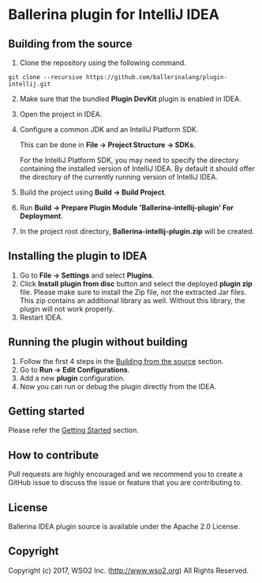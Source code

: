 # Ballerina plugin for IntelliJ IDEA

## Building from the source

1. Clone the repository using the following command.
```
git clone --recursive https://github.com/ballerinalang/plugin-intellij.git
```
2. Make sure that the bundled **Plugin DevKit** plugin is enabled in IDEA.
3. Open the project in IDEA.
4. Configure a common JDK and an IntelliJ Platform SDK. 

   This can be done in **File -> Project Structure -> SDKs**.

   For the IntelliJ Platform SDK, you may need to specify the directory containing the installed version of IntelliJ IDEA. By default it should offer the directory of the currently running version of IntelliJ IDEA.
5. Build the project using **Build -> Build Project**.
6. Run **Build -> Prepare Plugin Module 'Ballerina-intellij-plugin' For Deployment**. 
7. In the project root directory, **Ballerina-intellij-plugin.zip** will be created.

## Installing the plugin to IDEA
1. Go to **File -> Settings** and select **Plugins**.
2. Click **Install plugin from disc** button and select the deployed **plugin zip** file. Please make sure to install the Zip file, not the extracted Jar files. This zip contains an additional library as well. Without this library, the plugin will not work properly.
3. Restart IDEA.

## Running the plugin without building
1. Follow the first 4 steps in the [Building from the source](#building-from-the-source) section.
2. Go to **Run -> Edit Configurations**.
3. Add a new **plugin** configuration.
4. Now you can run or debug the plugin directly from the IDEA.

## Getting started

Please refer the [Getting Started](getting-started) section.

## How to contribute
Pull requests are highly encouraged and we recommend you to create a GitHub issue to discuss the issue or feature that you are contributing to.

## License
Ballerina IDEA plugin source is available under the Apache 2.0 License.

## Copyright
Copyright (c) 2017, WSO2 Inc. (http://www.wso2.org) All Rights Reserved.
